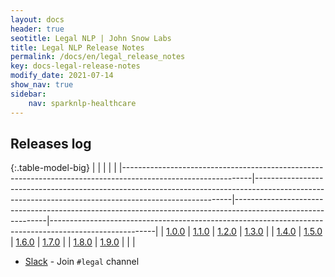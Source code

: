 ```yaml
---
layout: docs
header: true
seotitle: Legal NLP | John Snow Labs
title: Legal NLP Release Notes
permalink: /docs/en/legal_release_notes
key: docs-legal-release-notes
modify_date: 2021-07-14
show_nav: true
sidebar:
    nav: sparknlp-healthcare
---
```


<div class="h3-box" markdown="1">

## Releases log

{:.table-model-big}
| 	                                                                                                            |                                                                                                                                                      |                                                                                                             |                                                                                                        |
|--------------------------------------------------------------------------------------------------------------|------------------------------------------------------------------------------------------------------------------------------------------------------|-------------------------------------------------------------------------------------------------------------|--------------------------------------------------------------------------------------------------------|
| [1.0.0](https://medium.com/spark-nlp/spark-nlp-for-legal-1-0-0-over-300-new-state-of-the-art-models-in-multiple-languages-f3bae55c32e1)                         | [1.1.0](https://medium.com/@muhendisbp/legal-nlp-1-1-0-for-spark-nlp-has-been-released-89de7f099bdc)                                                 | [1.2.0](https://medium.com/spark-nlp/legal-nlp-1-2-0-for-spark-nlp-has-been-released-%EF%B8%8F-8d060b3391ef) | [1.3.0](https://gaddesaishailesh.medium.com/spark-nlp-for-legal-1-3-0-over-100-new-state-of-the-art-models-%EF%B8%8F-b069207ce77f) |
| [1.4.0](https://medium.com/@gaddesaishailesh/legal-nlp-1-4-0-for-spark-nlp-over-100-new-state-of-the-art-models-%EF%B8%8F-a2ae1bde1d00) | [1.5.0](https://medium.com/@jjmcarrascosa/legal-nlp-1-5-0-is-out-5b60feb40b50)                                                                     | [1.6.0](https://medium.com/@jjmcarrascosa/legal-nlp-1-6-0-release-notes-9186e14c0910)                     | [1.7.0](https://medium.com/john-snow-labs/legal-nlp-1-7-0-a57a04cc0871)                              |
| [1.8.0](https://medium.com/john-snow-labs/legal-nlp-1-8-0-6c24a3795b07)                                    | [1.9.0](https://medium.com/john-snow-labs/more-than-200-classification-models-based-on-european-legislation-legal-edgar-unfair-terms-of-369146cd0be8) |                                                                                                             |                                                                                                        |

- [Slack](https://join.slack.com/t/spark-nlp/shared_invite/zt-198dipu77-L3UWNe_AJ8xqDk0ivmih5Q) - Join `#legal` channel

</div>